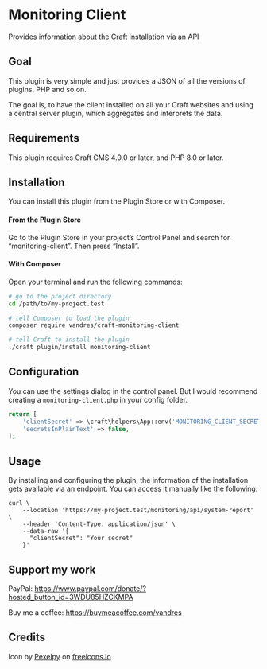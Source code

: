 # Monitoring Client

Provides information about the Craft installation via an API

## Goal

This plugin is very simple and just provides a JSON of all the versions of plugins, PHP and so on.

The goal is, to have the client installed on all your Craft websites and using a central server plugin, 
which aggregates and interprets the data.

## Requirements

This plugin requires Craft CMS 4.0.0 or later, and PHP 8.0 or later.

## Installation

You can install this plugin from the Plugin Store or with Composer.

#### From the Plugin Store

Go to the Plugin Store in your project’s Control Panel and search for “monitoring-client”. Then press “Install”.

#### With Composer

Open your terminal and run the following commands:

```bash
# go to the project directory
cd /path/to/my-project.test

# tell Composer to load the plugin
composer require vandres/craft-monitoring-client

# tell Craft to install the plugin
./craft plugin/install monitoring-client
```

## Configuration

You can use the settings dialog in the control panel. But I would recommend creating a `monitoring-client.php` in your config folder.

```php
return [
    'clientSecret' => \craft\helpers\App::env('MONITORING_CLIENT_SECRET'),
    'secretsInPlainText' => false,
];

```

## Usage

By installing and configuring the plugin, the information of the installation gets available via an endpoint. 
You can access it manually like the following:

```shell
curl \
    --location 'https://my-project.test/monitoring/api/system-report' \
    --header 'Content-Type: application/json' \
    --data-raw '{
      "clientSecret": "Your secret"
    }'
```

## Support my work

PayPal: https://www.paypal.com/donate/?hosted_button_id=3WDU85HZCKMPA

Buy me a coffee: https://buymeacoffee.com/vandres

## Credits

Icon by [Pexelpy](https://freeicons.io/cyberpunk-icon-set-31733/camera-cctv-monitoring-security-icon-1181165) on [freeicons.io](https://freeicons.io)
